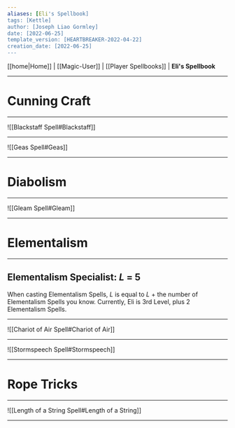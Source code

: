 ```yaml
---
aliases: [Eli's Spellbook]
tags: [Kettle]
author: [Joseph Liao Gormley]
date: [2022-06-25]
template_version: [HEARTBREAKER-2022-04-22]
creation_date: [2022-06-25]
---
```

<!-- Home | Character Creation | -->
[[home|Home]] | [[Magic-User]] | [[Player Spellbooks]] | **Eli's Spellbook**
___
# Cunning Craft
___
![[Blackstaff Spell#Blackstaff]]
 ___
![[Geas Spell#Geas]]
___
# Diabolism
___
![[Gleam Spell#Gleam]]
___
# Elementalism
___
## Elementalism Specialist: $L$ = $5$
When casting Elementalism Spells, $L$ is equal to $L$ + the number of Elementalism Spells you know. Currently, Eli is 3rd Level, plus 2 Elementalism Spells.

___
![[Chariot of Air Spell#Chariot of Air]]
___
![[Stormspeech Spell#Stormspeech]]
___
# Rope Tricks
___
![[Length of a String Spell#Length of a String]]
___
<!--*See also:* 
*References:*
*Source:* -->
<!-- Sources, read more, links, etc. -->
<!-- *Source: Entry by [[Mike Maxin]].* -->
<!-- Leave an empty line at the end, otherwise Exporter complains. -->
